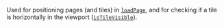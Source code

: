 Used for positioning pages (and tiles) in [`loadPage`](#MONKEY), and for
checking if a tile is horizontally in the viewport
([`isTileVisible`](#MONKEY)).
